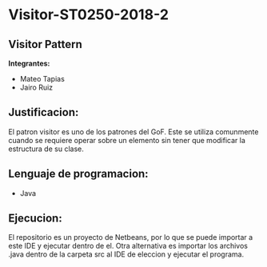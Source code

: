 # Visitor-ST0250-2018-2

## Visitor Pattern

**Integrantes:**
- Mateo Tapias
- Jairo Ruiz

## Justificacion:

El patron visitor es uno de los patrones del GoF. Este se utiliza comunmente cuando se requiere operar sobre un elemento sin tener que modificar la estructura de su clase.

## Lenguaje de programacion:

- Java

## Ejecucion:

El repositorio es un proyecto de Netbeans, por lo que se puede importar a este IDE y ejecutar dentro de el. Otra alternativa es importar los archivos .java dentro de la carpeta src al IDE de eleccion y ejecutar el programa.
